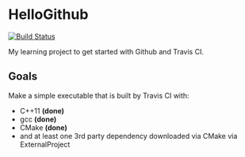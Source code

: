 HelloGithub
===

[![Build Status](https://travis-ci.org/duddel/HelloGithub.svg?branch=master)](https://travis-ci.org/duddel/HelloGithub)


My learning project to get started with Github and Travis CI.

## Goals

Make a simple executable that is built by Travis CI with:

* C++11 **(done)**
* gcc **(done)**
* CMake **(done)**
* and at least one 3rd party dependency downloaded via CMake via ExternalProject
